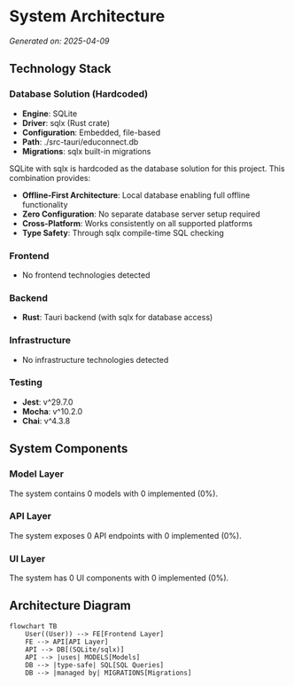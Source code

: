 # System Architecture

_Generated on: 2025-04-09_

## Technology Stack

### Database Solution (Hardcoded)

- **Engine**: SQLite
- **Driver**: sqlx (Rust crate)
- **Configuration**: Embedded, file-based
- **Path**: ./src-tauri/educonnect.db
- **Migrations**: sqlx built-in migrations

SQLite with sqlx is hardcoded as the database solution for this project. This combination provides:

- **Offline-First Architecture**: Local database enabling full offline functionality
- **Zero Configuration**: No separate database server setup required
- **Cross-Platform**: Works consistently on all supported platforms
- **Type Safety**: Through sqlx compile-time SQL checking

### Frontend

- No frontend technologies detected

### Backend

- **Rust**: Tauri backend (with sqlx for database access)

### Infrastructure

- No infrastructure technologies detected

### Testing

- **Jest**: v^29.7.0
- **Mocha**: v^10.2.0
- **Chai**: v^4.3.8

## System Components

### Model Layer

The system contains 0 models with 0 implemented (0%).

### API Layer

The system exposes 0 API endpoints with 0 implemented (0%).

### UI Layer

The system has 0 UI components with 0 implemented (0%).

## Architecture Diagram

```mermaid
flowchart TB
    User((User)) --> FE[Frontend Layer]
    FE --> API[API Layer]
    API --> DB[(SQLite/sqlx)]
    API --> |uses| MODELS[Models]
    DB --> |type-safe| SQL[SQL Queries]
    DB --> |managed by| MIGRATIONS[Migrations]
```

